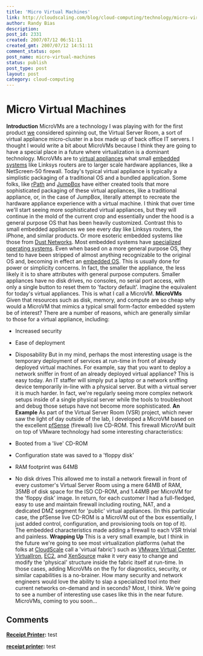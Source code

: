 ```yaml
---
title: 'Micro Virtual Machines'
link: http://cloudscaling.com/blog/cloud-computing/technology/micro-virtual-machines/
author: Randy Bias
description: 
post_id: 2331
created: 2007/07/12 06:51:11
created_gmt: 2007/07/12 14:51:11
comment_status: open
post_name: micro-virtual-machines
status: publish
post_type: post
layout: post
category: cloud-computing
---
```


# Micro Virtual Machines

**Introduction** MicroVMs are a technology I was playing with for the first product [we](http://www.cloudscale.net) considered spinning out, the Virtual Server Room, a sort of virtual appliance micro-cluster in a box made up of back office IT servers. I thought I would write a bit about MicroVMs because I think they are going to have a special place in a future where virtualization is a dominant technology. MicroVMs are to [virtual appliances](http://en.wikipedia.org/wiki/Virtual_appliance) what small [embedded systems](http://en.wikipedia.org/wiki/Embedded_system) like Linksys routers are to larger scale hardware appliances, like a NetScreen-50 firewall. Today's typical virtual appliance is typically a simplistic packaging of a traditional OS and a bundled application. Some folks, like [rPath](http://www.rpath.com/) and [JumpBox](http://www.jumpbox.com/) have either created tools that more sophisticated packaging of these virtual appliances, like a traditional appliance, or, in the case of JumpBox, literally attempt to recreate the hardware appliance experience with a virtual machine. I think that over time we'll start seeing more sophisticated virtual appliances, but they will continue in the mold of the current crop and essentially under the hood is a general purpose OS that has been heavily customized. Contrast this to small embedded appliances we see every day like Linksys routers, the iPhone, and similar products. Or more esoteric embedded systems like those from [Dust Networks](http://www.dustnetworks.com/products/smartmesh-xd.shtml). Most embedded systems have [specialized operating systems](http://www.tinyos.net/). Even when based on a more general purpose OS, they tend to have been stripped of almost anything recognizable to the original OS and, becoming in effect an [embedded OS](http://www.busybox.net/). This is usually done for power or simplicity concerns.  In fact, the smaller the appliance, the less likely it is to share attributes with general purpose computers. Smaller appliances have no disk drives, no consoles, no serial port access, with only a single button to reset them to 'factory default'. Imagine the equivalent for today's virtual appliances. This is what I call a MicroVM. **MicroVMs** Given that resources such as disk, memory, and compute are so cheap why would a MicroVM that mimics a typical small form-factor embedded system be of interest? There are a number of reasons, which are generally similar to those for a virtual appliance, including: 

  * Increased security
  * Ease of deployment
  * Disposability
But in my mind, perhaps the most interesting usage is the temporary deployment of services at run-time in front of already deployed virtual machines. For example, say that you want to deploy a network sniffer in front of an already deployed virtual appliance? This is easy today. An IT staffer will simply put a laptop or a network sniffing device temporarily in-line with a physical server. But with a virtual server it is much harder. In fact, we're regularly seeing more complex network setups inside of a single physical server while the tools to troubleshoot and debug those setups have not become more sophisticated. **An Example** As part of the Virtual Server Room (VSR) project, which never saw the light of day outside of the lab, I developed a MicroVM based on the excellent [pfSense](http://www.pfsense.com/) (firewall) live CD-ROM. This firewall MicroVM built on top of VMware technology had some interesting characteristics: 

  * Booted from a 'live' CD-ROM
  * Configuration state was saved to a 'floppy disk'
  * RAM footprint was 64MB
  * No disk drives
This allowed me to install a network firewall in front of every customer's Virtual Server Room using a mere 64MB of RAM, 35MB of disk space for the ISO CD-ROM, and 1.44MB per MicroVM for the 'floppy disk' image. In return, for each customer I had a full-fledged, easy to use and maintain firewall including routing, NAT, and a dedicated DMZ segment for 'public' virtual appliances. (In this particular case, the pfSense live CD-ROM is a MicroVM out of the box essentially, I just added control, configuration, and provisioning tools on top of it). The embedded characteristics made adding a firewall to each VSR trivial and painless. **Wrapping Up** This is a very small example, but I think in the future we're going to see most virtualization platforms (what the folks at [CloudScale](http://www.cloudscale.net/) call a 'virtual fabric') such as [VMware Virtual Center](http://www.vmware.com/products/vi/vc/), [VirtualIron](http://www.virtualiron.com/), [EC2](http://www.amazon.com/ec2), and [XenSource](http://www.xensource.com/) make it very easy to change and modify the 'physical' structure inside the fabric itself at run-time. In those cases, adding MicroVMs on the fly for diagnostics, security, or similar capabilities is a no-brainer. How many security and network engineers would love the ability to slap a specialized tool into their current networks on-demand and in seconds? Most, I think. We're going to see a number of interesting use cases like this in the near future. MicroVMs, coming to you soon...

## Comments

**[Receipt Printer](#2 "2009-09-16 21:31:14"):** test

**[receipt printer](#1083 "2009-09-16 20:31:00"):** test

